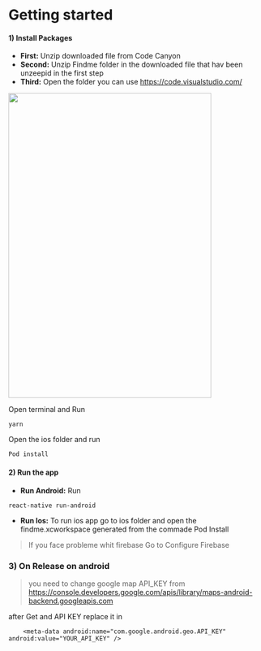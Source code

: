 # Getting started

####  1) Install Packages

- **First:** Unzip downloaded file from Code Canyon
- **Second:** Unzip Findme folder in the downloaded file that hav been unzeepid in the first step
- **Third:** Open the folder you can use https://code.visualstudio.com/

<img src="https://res.cloudinary.com/testcloudperfom-shop/image/upload/v1599352530/Capture_d_e%CC%81cran_2020-09-06_a%CC%80_01.34.37_fppmay.png" width="400" height="600">

Open terminal and Run
```
yarn
``` 

Open the ios folder and run 
```
Pod install
``` 


####  2) Run the app

- **Run Android:** Run
```
react-native run-android
``` 

- **Run Ios:** To run ios app go to ios folder and open the findme.xcworkspace generated from the commade Pod Install



> If you face probleme whit firebase Go to Configure Firebase


### 3) On Release on android

> you need to change google map API_KEY from https://console.developers.google.com/apis/library/maps-android-backend.googleapis.com

after Get and API KEY replace it in
```
    <meta-data android:name="com.google.android.geo.API_KEY" android:value="YOUR_API_KEY" />
```
